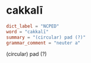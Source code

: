 # cakkalī

``` toml
dict_label = "NCPED"
word = "cakkalī"
summary = "(circular) pad (?)"
grammar_comment = "neuter a"
```

(circular) pad (?)

